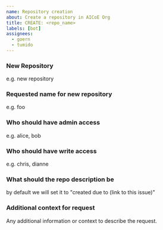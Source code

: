 ```yaml
---
name: Repository creation
about: Create a repository in AICoE Org
title: CREATE: <repo_name>
labels: [bot]
assignees:
  - goern
  - tumido
---
```


### New Repository
e.g. new repository

### Requested name for new repository
e.g. foo

### Who should have admin access
e.g. alice, bob

### Who should have write access
e.g. chris, dianne

### What should the repo description be
by default we will set it to "created due to (link to this issue)"

### Additional context for request
Any additional information or context to describe the request.
